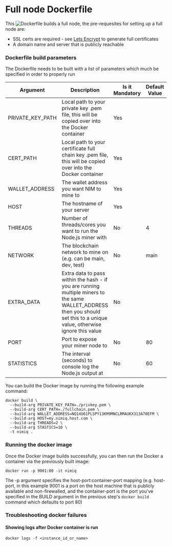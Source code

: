# Full node Dockerfile

This ![Dockerfile](./Dockerfile) builds a full node, the pre-requesites for setting up a full node are:

* SSL certs are required - see [Lets Encrypt](https://letsencrypt.org/) to generate full certificates
* A domain name and server that is publicly reachable

### Dockerfile build parameters

The Dockerfile needs to be built with a list of parameters which much be specified in order to properly run

| Argument | Description | Is it Mandatory | Default Value
| --- | --- | --- | --- |
| PRIVATE_KEY_PATH  | Local path to your private key .pem file, this will be copied over into the Docker container  | Yes | |
| CERT_PATH  | Local path to your certificate full chain key .pem file, this will be copied over into the Docker container  | Yes | |
| WALLET_ADDRESS  | The wallet address you want NIM to mine to | Yes | |
| HOST  | The hostname of your server | Yes | |
| THREADS  | Number of threads/cores you want to run the Node.js miner with | No | 4 |
| NETWORK  | The blockchain network to mine on (e.g. can be main, dev, test) | No | main |
| EXTRA_DATA  | Extra data to pass within the hash - if you are running multiple miners to the same WALLET_ADDRESS then you should set this to a unique value, otherwise ignore this value | No | |
| PORT  | Port to expose your miner node to | No | 80 |
| STATISTICS  | The interval (seconds) to console log the Node.js output at | No | 60 |

You can build the Docker image by running the following example command:

```
docker build \
  --build-arg PRIVATE_KEY_PATH=./privkey.pem \
  --build-arg CERT_PATH=./fullchain.pem \
  --build-arg WALLET_ADDRESS=NQ14U61PLSPY13KM9MNCLRMAUKX313A70EFM \
  --build-arg HOST=my.nimiq.host.com \
  --build-arg THREADS=2 \
  --build-arg STASTICS=10 \
  -t nimiq .
```

### Running the docker image

Once the Docker image builds successfully, you can then run the Docker a container via the previously built image:

```
docker run -p 9001:80 -it nimiq
```

The -p argument specifies the host-port:container-port mapping (e.g. host-port, in this example 9001 is a  port on the host machine that is publicly available and non-firewalled, and the container-port is the port you've specified in the BUILD argument in the previous step's `docker build` command which defaults to port 80)


### Troubleshooting docker failures


#### Showing logs after Docker container is run

`docker logs -f <instance_id_or_name>`
